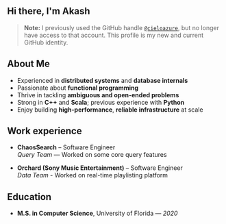 ##  Hi there, I'm Akash 

> **Note:** I previously used the GitHub handle [`@cieloazure`](https://github.com/cieloazure), but no longer have access to that account. This profile is my new and current GitHub identity.

## About Me

- Experienced in **distributed systems** and **database internals**
- Passionate about **functional programming**
- Thrive in tackling **ambiguous and open-ended problems**
- Strong in **C++** and **Scala**; previous experience with **Python**
- Enjoy building **high-performance**, **reliable infrastructure** at scale


## Work experience

- **ChaosSearch** – Software Engineer  
  *Query Team* — Worked on some core query features

  
- **Orchard (Sony Music Entertainment)** – Software Engineer  
  *Data Team* - Worked on real-time playlisting platform


## Education 

- **M.S. in Computer Science**, University of Florida — *2020*
